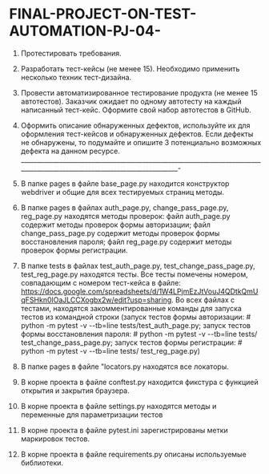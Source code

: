 # FINAL-PROJECT-ON-TEST-AUTOMATION-PJ-04-
1. Протестировать требования.

2. Разработать тест-кейсы (не менее 15). Необходимо применить несколько техник тест-дизайна.

3. Провести автоматизированное тестирование продукта (не менее 15 автотестов). Заказчик ожидает по одному автотесту на каждый написанный тест-кейс. Оформите свой набор автотестов в GitHub.

4. Оформить описание обнаруженных дефектов, используйте их для оформления тест-кейсов и обнаруженных дефектов. Если дефекты не обнаружены, то подумайте и опишите 3 потенциально возможных дефекта на данном ресурсе.
____________________________________________________________________________________________________________________________-

1. В папке pages в файле base_page.py находится конструктор webdriver и общие для всех тестируемых страниц методы.

2. В папке pages в файлах auth_page.py, change_pass_page.py, reg_page.py находятся методы проверок: файл auth_page.py содержит методы проверок формы авторизации; файл change_pass_page.py содержит методы проверок формы восстановления пароля; файл reg_page.py содержит методы проверок формы регистрации.

3. В папке tests в файлах test_auth_page.py, test_change_pass_page.py, test_reg_page.py находятся тесты. Все тесты помечены номером, совпадающим с номером тест-кейса в файле: https://docs.google.com/spreadsheets/d/1W4LPjmEzJtVouJ4QDtkQmUqFSHkn0lOaJLCCXogbx2w/edit?usp=sharing. Во всех файлах с тестами, находятся закомментированные команды для запуска тестов из командной строки (запуск тестов формы авторизации: # python -m pytest -v --tb=line tests/test_auth_page.py; запуск тестов формы восстановления пароля: # python -m pytest -v --tb=line tests/ test_change_pass_page.py; запуск тестов формы регистрации: # python -m pytest -v --tb=line tests/ test_reg_page.py)

4. В папке pages в файле "locators.py находятся все локаторы.

5. В корне проекта в файле conftest.py находится фикстура с функцией открытия и закрытия браузера.

6. В корне проекта в файле settings.py находятся методы и переменные для параметризации тестов

7. В корне проекта в файле pytest.ini зарегистрированы метки маркировок тестов.

8. В корне проекта в файле requirements.py описаны используемые библиотеки.
